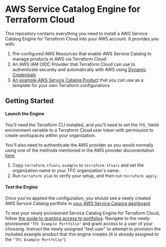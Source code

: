 # AWS Service Catalog Engine for Terraform Cloud

This repository contains everything you need to install a AWS Service Catalog Engine for Terraform Cloud into your AWS account. It provides you with:
1. Pre-configured AWS Resources that enable AWS Service Catalog to manage products in AWS via Terraform Cloud
2. An AWS IAM OIDC Provider that Terraform Cloud can use to authenticate securely and automatically with AWS using [Dynamic Credentials](https://developer.hashicorp.com/terraform/tutorials/cloud/dynamic-credentials)
3. [An example AWS Service Catalog Product](https://github.com/hashicorp/aws-service-catalog-engine-for-tfc/tree/main/example-product) that you can use as a template for your own Terraform configurations

## Getting Started

#### Launch the Engine

You'll need the Terraform CLI installed, and you'll need to set the `TFE_TOKEN` environment variable to a Terraform Cloud user token with permission to create workspaces within your organization.

You'll also need to authenticate the AWS provider as you would normally using one of the methods mentioned in the AWS provider documentation [here](https://registry.terraform.io/providers/hashicorp/aws/latest/docs#authentication-and-configuration).

1. Copy `terraform.tfvars.example` to `terraform.tfvars` and set the organization name to your TFC organization's name.
1. Run `terraform plan` to verify your setup, and then run `terraform apply`.

#### Test the Engine

Once you've applied the configuration, you should see a newly created AWS Service Catalog portfolio in [your AWS Service Catalog dashboard](https://console.aws.amazon.com/servicecatalog/home). 

To test your newly provisioned Service Catalog Engine for Terraform Cloud, follow [the guide to granting access to portfolios](https://docs.aws.amazon.com/servicecatalog/latest/adminguide/catalogs_portfolios_users.html). Navigate to the newly provisioned `"TFC Example Portfolio"` and grant access to a user of your choosing. Instruct the newly assigned "test user" to attempt to provision the included example product that this engine creates (it is already assigned to the `"TFC Example Portfolio"`).    